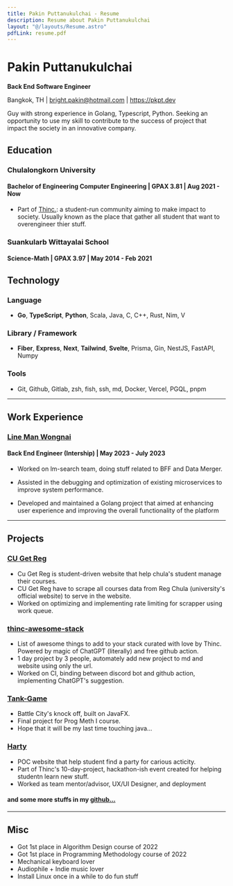 ```yaml
---
title: Pakin Puttanukulchai - Resume
description: Resume about Pakin Puttanukulchai
layout: "@/layouts/Resume.astro"
pdfLink: resume.pdf
---
```


# Pakin Puttanukulchai

**Back End Software Engineer**

Bangkok, TH | bright.pakin@hotmail.com | https://pkpt.dev

Guy with strong experience in Golang, Typescript, Python. Seeking an opportunity to use my skill to contribute to the success of project that impact the society in an innovative company.

## Education

### Chulalongkorn University

#### Bachelor of Engineering Computer Engineering | GPAX 3.81 | Aug 2021 - Now

-   Part of [Thinc.](https://thinc.in.th/): a student-run community aiming to make impact to society. Usually known as the place that gather all student that want to overengineer thier stuff.

### Suankularb Wittayalai School

#### Science-Math | GPAX 3.97 | May 2014 - Feb 2021

## Technology

### Language

-   **Go**, **TypeScript**, **Python**, Scala, Java, C, C++, Rust, Nim, V

### Library / Framework

-   **Fiber**, **Express**, **Next**, **Tailwind**, **Svelte**, Prisma, Gin, NestJS, FastAPI, Numpy

### Tools

-   Git, Github, Gitlab, zsh, fish, ssh, md, Docker, Vercel, PGQL, pnpm

---

## Work Experience

### [Line Man Wongnai](https://lmwn.com/)

#### Back End Engineer (Intership) | May 2023 - July 2023

-   Worked on lm-search team, doing stuff related to BFF and Data Merger.

-   Assisted in the debugging and optimization of existing microservices to improve system performance.

-   Developed and maintained a Golang project that aimed at enhancing user experience and improving the overall functionality of the platform

---

## Projects

### [CU Get Reg](https://cugetreg.com/)

-   Cu Get Reg is student-driven website that help chula's student manage their courses.
-   CU Get Reg have to scrape all courses data from Reg Chula (university's official website) to serve in the website.
-   Worked on optimizing and implementing rate limiting for scrapper using work queue.

### [thinc-awesome-stack](https://github.com/thinc-org/awesome-stack)

-   List of awesome things to add to your stack curated with love by Thinc. Powered by magic of ChatGPT (literally) and free github action.
-   1 day project by 3 people, automately add new project to md and website using only the url.
-   Worked on CI, binding between discord bot and github action, implementing ChatGPT's suggestion.

### [Tank-Game](https://github.com/OnFireByte/Tank-Game)

-   Battle City's knock off, built on JavaFX.
-   Final project for Prog Meth I course.
-   Hope that it will be my last time touching java...

### [Harty](https://github.com/bpremika/Harty)

-   POC website that help student find a party for carious acticity.
-   Part of Thinc's 10-day-project, hackathon-ish event created for helping studentn learn new stuff.
-   Worked as team mentor/advisor, UX/UI Designer, and deployment

#### and some more stuffs in my [github...](https://github.com/OnFireByte)

---

## Misc

-   Got 1st place in Algorithm Design course of 2022
-   Got 1st place in Programming Methodology course of 2022
-   Mechanical keyboard lover
-   Audiophile + Indie music lover
-   Install Linux once in a while to do fun stuff
